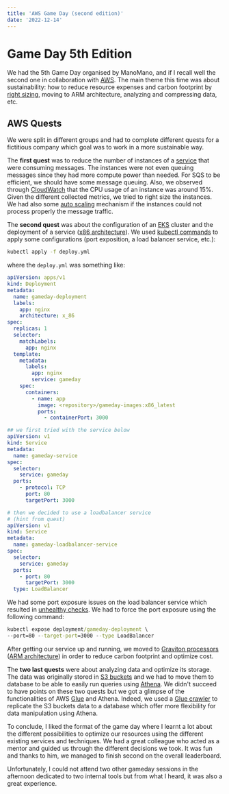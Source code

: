 ```yaml
---
title: 'AWS Game Day (second edition)'
date: '2022-12-14'
---
```


# Game Day 5th Edition

We had the 5th Game Day organised by ManoMano, and if I recall well the second one in collaboration with [AWS](https://aws.amazon.com/fr/). 
The main theme this time was about sustainability: how to reduce resource expenses and carbon footprint by [right sizing](https://aws.amazon.com/aws-cost-management/aws-cost-optimization/right-sizing), moving to ARM architecture, analyzing and compressing data, etc.


## AWS Quests

We were split in different groups and had to complete different quests for a fictitious company which goal was to work in a more sustainable way. 

The **first quest** was to reduce the number of instances of a [service](https://aws.amazon.com/sqs/) that were consuming messages. The instances were not even queuing messages since they had more compute power than needed. For SQS to be efficient, we should have some message queuing. Also, we observed through [CloudWatch](https://aws.amazon.com/cloudwatch/) that the CPU usage of an instance was around 15%. Given the different collected metrics, we tried to right size the instances. We had also some [auto scaling](https://aws.amazon.com/autoscaling/) mechanism if the instances could not process properly the message traffic.

The **second quest** was about the configuration of an [EKS](https://aws.amazon.com/eks/) cluster and the deployment of a service ([x86 architecture](https://en.wikipedia.org/wiki/X86)). We used [kubectl commands](https://docs.cparisot.people.aws.dev/static/kubernetes/cheatsheet.html#kubernetes-commandes) to apply some configurations (port exposition, a load balancer service, etc.):

```cmd
kubectl apply -f deploy.yml
```
where the `deploy.yml` was something like:

```yml
apiVersion: apps/v1
kind: Deployment
metadata:
  name: gameday-deployment
  labels:
    app: nginx
    architecture: x_86
spec:
  replicas: 1
  selector:
    matchLabels:
      app: nginx
  template:
    metadata:
      labels:
        app: nginx
        service: gameday
    spec:
      containers:
        - name: app
          image: <repository>/gameday-images:x86_latest
          ports:
            - containerPort: 3000

## we first tried with the service below
apiVersion: v1
kind: Service
metadata:
  name: gameday-service
spec:
  selector:
    service: gameday
  ports:
    - protocol: TCP
      port: 80
      targetPort: 3000

# then we decided to use a loadbalancer service 
# (hint from quest)
apiVersion: v1
kind: Service
metadata:
  name: gameday-loadbalancer-service
spec:
  selector:
    service: gameday
  ports:
    - port: 80
      targetPort: 3000
  type: LoadBalancer
```

 We had some port exposure issues on the load balancer service which resulted in [unhealthy checks](https://kubebyexample.com/concept/health-checks).
 We had to force the port exposure using the following command:

 ```cmd
 kubectl expose deployment/gameday-deployment \ 
 --port=80 --target-port=3000 --type LoadBalancer
 ```

 After getting our service up and running, we moved to [Graviton processors](https://aws.amazon.com/ec2/graviton/) ([ARM architecture](https://en.wikipedia.org/wiki/ARM_architecture_family)) in order to reduce carbon footprint and optimize cost.

 The **two last quests** were about analyzing data and optimize its storage. The data was originally stored in [S3 buckets](https://aws.amazon.com/s3/) and we had to move them to database to be able to easily run queries using [Athena](https://aws.amazon.com/athena/). We didn't succeed to have points on these two quests but we got a glimpse of the functionalities of AWS [Glue](https://docs.aws.amazon.com/glue/) and Athena. Indeed, we used a [Glue crawler](https://docs.aws.amazon.com/glue/latest/dg/add-crawler.html) to replicate the S3 buckets data to a database which offer more flexibility for data manipulation using Athena.

 To conclude, I liked the format of the game day where I learnt a lot about the different possibilities to optimize our resources using the different existing services and techniques. We had a great colleague who acted as a mentor and guided us through the different decisions we took. It was fun and thanks to him, we managed to finish second on the overall leaderboard.
 
 Unfortunately, I could not attend two other gameday sessions in the afternoon dedicated to two internal tools but from what I heard, it was also a great experience.
